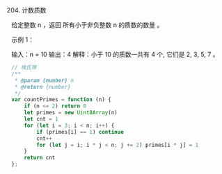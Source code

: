 204. 计数质数

给定整数 n ，返回 所有小于非负整数 n 的质数的数量 。

 

示例 1：

输入：n = 10
输出：4
解释：小于 10 的质数一共有 4 个, 它们是 2, 3, 5, 7 。


```js
// 埃氏筛
/**
 * @param {number} n
 * @return {number}
 */
var countPrimes = function (n) {
    if (n <= 2) return 0
    let primes = new Uint8Array(n)
    let cnt = 1
    for (let i = 3; i < n; i++) {
        if (primes[i] == 1) continue
        cnt++
        for (let j = i; i * j < n; j += 2) primes[i * j] = 1
    }
    return cnt
};